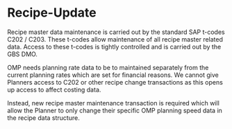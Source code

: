 # Recipe-Update
Recipe master data maintenance is carried out by the standard SAP t-codes C202 / C203. These t-codes allow maintenance of all recipe master related data. Access to these t-codes is tightly controlled and is carried out by the GBS DMO. 

OMP needs planning rate data to be to maintained separately from the current planning rates which are set for financial reasons. We cannot give Planners access to C202 or other recipe change transactions as this opens up access to affect costing data.

Instead, new recipe master maintenance transaction is required which will allow the Planner to only change their specific OMP planning speed data in the recipe data structure.


